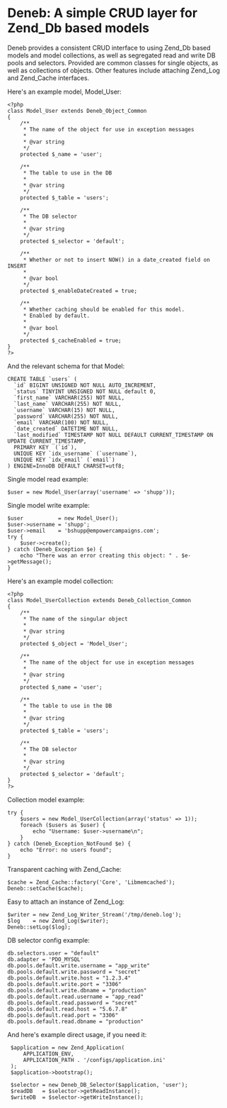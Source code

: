 Deneb: A simple CRUD layer for Zend_Db based models
===================================================

Deneb provides a consistent CRUD interface to using Zend_Db based models and model collections, as well as segregated read and write DB pools and selectors.  Provided are common classes for single objects, as well as collections of objects.  Other features include attaching Zend_Log and Zend_Cache interfaces.

Here's an example model, Model_User:

    <?php
    class Model_User extends Deneb_Object_Common
    {
        /**
         * The name of the object for use in exception messages
         *
         * @var string
         */
        protected $_name = 'user';

        /**
         * The table to use in the DB
         *
         * @var string
         */
        protected $_table = 'users';

        /**
         * The DB selector
         *
         * @var string
         */
        protected $_selector = 'default';

        /**
         * Whether or not to insert NOW() in a date_created field on INSERT
         *
         * @var bool
         */
        protected $_enableDateCreated = true;

        /**
         * Whether caching should be enabled for this model.
         * Enabled by default.
         * 
         * @var bool
         */
        protected $_cacheEnabled = true;
    }
    ?>


And the relevant schema for that Model:

    CREATE TABLE `users` (
      `id` BIGINT UNSIGNED NOT NULL AUTO_INCREMENT,
      `status` TINYINT UNSIGNED NOT NULL default 0,
      `first_name` VARCHAR(255) NOT NULL,
      `last_name` VARCHAR(255) NOT NULL,
      `username` VARCHAR(15) NOT NULL,
      `password` VARCHAR(255) NOT NULL,
      `email` VARCHAR(100) NOT NULL,
      `date_created` DATETIME NOT NULL,
      `last_modified` TIMESTAMP NOT NULL DEFAULT CURRENT_TIMESTAMP ON UPDATE CURRENT_TIMESTAMP,
      PRIMARY KEY  (`id`),
      UNIQUE KEY `idx_username` (`username`),
      UNIQUE KEY `idx_email` (`email`)
    ) ENGINE=InnoDB DEFAULT CHARSET=utf8;


Single model read example:

    $user = new Model_User(array('username' => 'shupp'));


Single model write example:

    $user           = new Model_User();
    $user->username = 'shupp';
    $user->email    = 'bshupp@empowercampaigns.com';
    try {
        $user->create();
    } catch (Deneb_Exception $e) {
        echo "There was an error creating this object: " . $e->getMessage();
    }


Here's an example model collection:

    <?php
    class Model_UserCollection extends Deneb_Collection_Common
    {
        /**
         * The name of the singular object
         * 
         * @var string
         */
        protected $_object = 'Model_User';

        /**
         * The name of the object for use in exception messages
         * 
         * @var string
         */
        protected $_name = 'user';

        /**
         * The table to use in the DB
         * 
         * @var string
         */
        protected $_table = 'users';

        /**
         * The DB selector
         * 
         * @var string
         */
        protected $_selector = 'default';
    }
    ?>


Collection model example:

    try {
        $users = new Model_UserCollection(array('status' => 1));
        foreach ($users as $user) {
            echo "Username: $user->username\n";
        }
    } catch (Deneb_Exception_NotFound $e) {
        echo "Error: no users found";
    }


Transparent caching with Zend_Cache:

    $cache = Zend_Cache::factory('Core', 'Libmemcached');
    Deneb::setCache($cache);


Easy to attach an instance of Zend_Log:

    $writer = new Zend_Log_Writer_Stream('/tmp/deneb.log');
    $log    = new Zend_Log($writer);
    Deneb::setLog($log);


DB selector config example:

    db.selectors.user = "default"
    db.adapter = 'PDO_MYSQL'
    db.pools.default.write.username = "app_write"
    db.pools.default.write.password = "secret"
    db.pools.default.write.host = "1.2.3.4"
    db.pools.default.write.port = "3306"
    db.pools.default.write.dbname = "production"
    db.pools.default.read.username = "app_read"
    db.pools.default.read.password = "secret"
    db.pools.default.read.host = "5.6.7.8"
    db.pools.default.read.port = "3306"
    db.pools.default.read.dbname = "production"


And here's example direct usage, if you need it:

     $application = new Zend_Application(
         APPLICATION_ENV,
         APPLICATION_PATH . '/configs/application.ini'
     );
     $application->bootstrap();

     $selector = new Deneb_DB_Selector($application, 'user');
     $readDB   = $selector->getReadInstance();
     $writeDB  = $selector->getWriteInstance();
